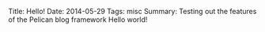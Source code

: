 Title:  Hello!
Date: 2014-05-29
Tags: misc
Summary: Testing out the features of the Pelican blog framework
Hello world!